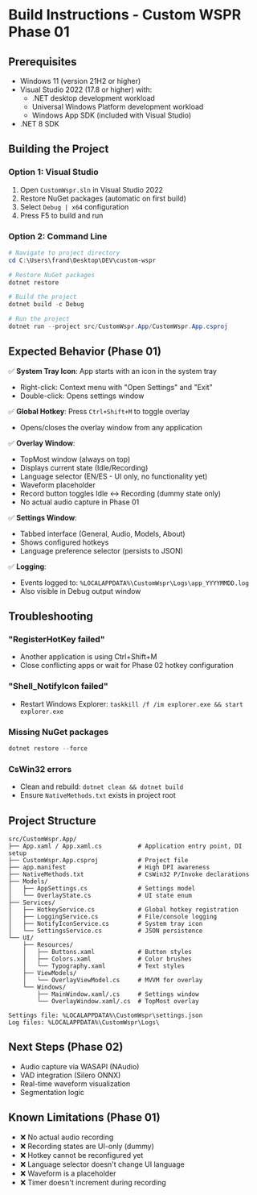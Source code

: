 # Build Instructions - Custom WSPR Phase 01

## Prerequisites

- Windows 11 (version 21H2 or higher)
- Visual Studio 2022 (17.8 or higher) with:
  - .NET desktop development workload
  - Universal Windows Platform development workload
  - Windows App SDK (included with Visual Studio)
- .NET 8 SDK

## Building the Project

### Option 1: Visual Studio

1. Open `CustomWspr.sln` in Visual Studio 2022
2. Restore NuGet packages (automatic on first build)
3. Select `Debug | x64` configuration
4. Press F5 to build and run

### Option 2: Command Line

```powershell
# Navigate to project directory
cd C:\Users\frand\Desktop\DEV\custom-wspr

# Restore NuGet packages
dotnet restore

# Build the project
dotnet build -c Debug

# Run the project
dotnet run --project src/CustomWspr.App/CustomWspr.App.csproj
```

## Expected Behavior (Phase 01)

✅ **System Tray Icon**: App starts with an icon in the system tray
- Right-click: Context menu with "Open Settings" and "Exit"
- Double-click: Opens settings window

✅ **Global Hotkey**: Press `Ctrl+Shift+M` to toggle overlay
- Opens/closes the overlay window from any application

✅ **Overlay Window**: 
- TopMost window (always on top)
- Displays current state (Idle/Recording)
- Language selector (EN/ES - UI only, no functionality yet)
- Waveform placeholder
- Record button toggles Idle ↔ Recording (dummy state only)
- No actual audio capture in Phase 01

✅ **Settings Window**:
- Tabbed interface (General, Audio, Models, About)
- Shows configured hotkeys
- Language preference selector (persists to JSON)

✅ **Logging**: 
- Events logged to: `%LOCALAPPDATA%\CustomWspr\Logs\app_YYYYMMDD.log`
- Also visible in Debug output window

## Troubleshooting

### "RegisterHotKey failed"
- Another application is using Ctrl+Shift+M
- Close conflicting apps or wait for Phase 02 hotkey configuration

### "Shell_NotifyIcon failed"
- Restart Windows Explorer: `taskkill /f /im explorer.exe && start explorer.exe`

### Missing NuGet packages
```powershell
dotnet restore --force
```

### CsWin32 errors
- Clean and rebuild: `dotnet clean && dotnet build`
- Ensure `NativeMethods.txt` exists in project root

## Project Structure

```
src/CustomWspr.App/
├── App.xaml / App.xaml.cs          # Application entry point, DI setup
├── CustomWspr.App.csproj           # Project file
├── app.manifest                    # High DPI awareness
├── NativeMethods.txt               # CsWin32 P/Invoke declarations
├── Models/
│   ├── AppSettings.cs              # Settings model
│   └── OverlayState.cs             # UI state enum
├── Services/
│   ├── HotkeyService.cs            # Global hotkey registration
│   ├── LoggingService.cs           # File/console logging
│   ├── NotifyIconService.cs        # System tray icon
│   └── SettingsService.cs          # JSON persistence
└── UI/
    ├── Resources/
    │   ├── Buttons.xaml            # Button styles
    │   ├── Colors.xaml             # Color brushes
    │   └── Typography.xaml         # Text styles
    ├── ViewModels/
    │   └── OverlayViewModel.cs     # MVVM for overlay
    └── Windows/
        ├── MainWindow.xaml/.cs     # Settings window
        └── OverlayWindow.xaml/.cs  # TopMost overlay

Settings file: %LOCALAPPDATA%\CustomWspr\settings.json
Log files: %LOCALAPPDATA%\CustomWspr\Logs\
```

## Next Steps (Phase 02)

- Audio capture via WASAPI (NAudio)
- VAD integration (Silero ONNX)
- Real-time waveform visualization
- Segmentation logic

## Known Limitations (Phase 01)

- ❌ No actual audio recording
- ❌ Recording states are UI-only (dummy)
- ❌ Hotkey cannot be reconfigured yet
- ❌ Language selector doesn't change UI language
- ❌ Waveform is a placeholder
- ❌ Timer doesn't increment during recording
